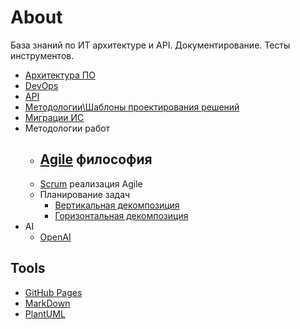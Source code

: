 # About

База знаний по ИТ архитектуре и API. Документирование. Тесты инструментов.

- [Архитектура ПО](arch/arch.md)
- [DevOps](devops.md)
- [API](api/api.md)
- [Методологии\Шаблоны проектирования решений](arch/patterns.md)
- [Миграции ИС](arch/pattern/migration.md)
- Методологии работ
  - [Agile](https://agilemanifesto.org/iso/ru/principles.html) философия
    - 
  - [Scrum](https://scrumguides.org/docs/scrumguide/v2020/2020-Scrum-Guide-Russian.pdf) реализация Agile
  - Планирование задач
    - [Вертикальная декомпозиция](https://habr.com/ru/company/sportmaster_lab/blog/515910/)
    - [Горизонтальная декомпозиция](https://habr.com/ru/company/sportmaster_lab/blog/677970/)
- AI
  - [OpenAI](/technology/ai/openai.md)

## Tools

- [GitHub Pages](technology/jekyll.md)
- [MarkDown](markdown.md)
- [PlantUML](plantuml.md)
